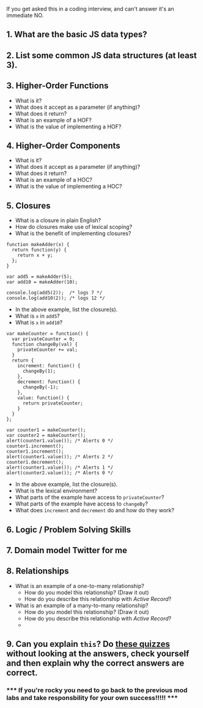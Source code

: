 If you get asked this in a coding interview, and can't answer it's an immediate NO.

## 1. What are the basic JS data types?

## 2. List some common JS data structures (at least 3).

## 3. Higher-Order Functions
 - What is it?
 - What does it accept as a parameter (if anything)?
 - What does it return?
 - What is an example of a HOF?
 - What is the value of implementing a HOF?

## 4. Higher-Order Components
 - What is it?
 - What does it accept as a parameter (if anything)?
 - What does it return?
 - What is an example of a HOC?
 - What is the value of implementing a HOC?


## 5. Closures
 - What is a closure in plain English?
 - How do closures make use of lexical scoping?
 - What is the benefit of implementing closures?

```JS
function makeAdder(x) {
  return function(y) {
    return x + y;
  };
}

var add5 = makeAdder(5);
var add10 = makeAdder(10);

console.log(add5(2));  /* logs 7 */
console.log(add10(2)); /* logs 12 */
```

 - In the above example, list the closure(s).
 - What is `x` in `add5`?
 - What is `x` in `add10`?

```JS
var makeCounter = function() {
  var privateCounter = 0;
  function changeBy(val) {
    privateCounter += val;
  }
  return {
    increment: function() {
      changeBy(1);
    },
    decrement: function() {
      changeBy(-1);
    },
    value: function() {
      return privateCounter;
    }
  }
};

var counter1 = makeCounter();
var counter2 = makeCounter();
alert(counter1.value()); /* Alerts 0 */
counter1.increment();
counter1.increment();
alert(counter1.value()); /* Alerts 2 */
counter1.decrement();
alert(counter1.value()); /* Alerts 1 */
alert(counter2.value()); /* Alerts 0 */
```
 - In the above example, list the closure(s).
 - What is the lexical environment?
 - What parts of the example have access to `privateCounter`?
 - What parts of the example have access to `changeBy`?
 - What does `increment` and `decrement` do and how do they work?

## 6. Logic / Problem Solving Skills

## 7. Domain model Twitter for me

## 8. Relationships
  * What is an example of a one-to-many relationship?
    * How do you model this relationship? (Draw it out)
    * How do you describe this relationship with *Active Record*?
  * What is an example of a many-to-many relationship?
    * How do you model this relationship? (Draw it out)
    * How do you describe this relationship with *Active Record*?
    * 

## 9. Can you explain `this`? Do [these quizzes](https://dev.to/liaowow/take-this-quiz-understand-how-this-works-in-javascript-44dj) without looking at the answers, check yourself and then explain why the correct answers are correct.


### *** If you're rocky you need to go back to the previous mod labs and take responsbility for your own success!!!!! ***
